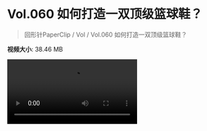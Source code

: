 # Vol.060 如何打造一双顶级篮球鞋？

> 回形针PaperClip / Vol / Vol.060 如何打造一双顶级篮球鞋？

**视频大小**: 38.46 MB

<div class="video"><video src="https://file.hsyhx.top/archive/PaperClip/Vol/060.mp4" controls preload>🤔 您的浏览器不支持 video 标签</video></div>